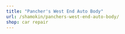 ```yaml
---
title: "Pancher's West End Auto Body"
url: /shamokin/panchers-west-end-auto-body/
shop: car repair
---
```

